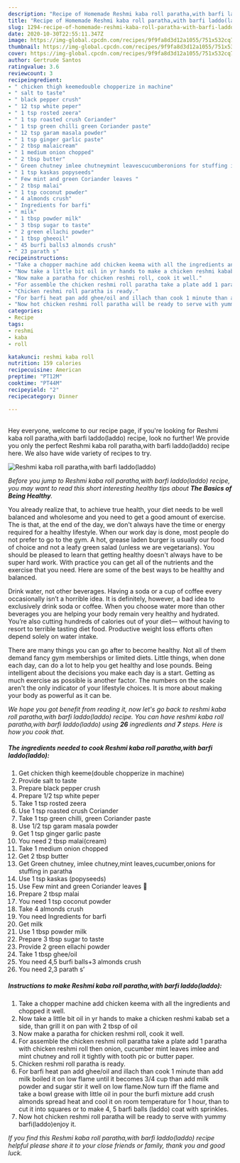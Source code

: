 ```yaml
---
description: "Recipe of Homemade Reshmi kaba roll paratha,with barfi laddo(laddo)"
title: "Recipe of Homemade Reshmi kaba roll paratha,with barfi laddo(laddo)"
slug: 1294-recipe-of-homemade-reshmi-kaba-roll-paratha-with-barfi-laddoladdo
date: 2020-10-30T22:55:11.347Z
image: https://img-global.cpcdn.com/recipes/9f9fa8d3d12a1055/751x532cq70/reshmi-kaba-roll-parathawith-barfi-laddoladdo-recipe-main-photo.jpg
thumbnail: https://img-global.cpcdn.com/recipes/9f9fa8d3d12a1055/751x532cq70/reshmi-kaba-roll-parathawith-barfi-laddoladdo-recipe-main-photo.jpg
cover: https://img-global.cpcdn.com/recipes/9f9fa8d3d12a1055/751x532cq70/reshmi-kaba-roll-parathawith-barfi-laddoladdo-recipe-main-photo.jpg
author: Gertrude Santos
ratingvalue: 3.6
reviewcount: 3
recipeingredient:
- " chicken thigh keemedouble chopperize in machine"
- " salt to taste"
- " black pepper crush"
- " 12 tsp white peper"
- " 1 tsp rosted zeera"
- " 1 tsp roasted crush Coriander"
- " 1 tsp green chilli green Coriander paste"
- " 12 tsp garam masala powder"
- " 1 tsp ginger garlic paste"
- " 2 tbsp malaicream"
- " 1 medium onion chopped"
- " 2 tbsp butter"
- " Green chutney imlee chutneymint leavescucumberonions for stuffing in paratha"
- " 1 tsp kaskas popyseeds"
- " Few mint and green Coriander leaves "
- " 2 tbsp malai"
- " 1 tsp coconut powder"
- " 4 almonds crush"
- " Ingredients for barfi"
- " milk"
- " 1 tbsp powder milk"
- " 3 tbsp sugar to taste"
- " 2 green ellachi powder"
- " 1 tbsp gheeoil"
- " 45 burfi balls3 almonds crush"
- " 23 parath s"
recipeinstructions:
- "Take a chopper machine add chicken keema with all the ingredients and chopped it well."
- "Now take a little bit oil in yr hands to make a chicken reshmi kabab set a side, than grill it on pan with 2 tbsp of oil"
- "Now make a paratha for chicken reshmi roll, cook it well."
- "For assemble the chicken reshmi roll paratha take a plate add 1 paratha with chicken reshmi roll then onion, cucumber mint leaves imlee and mint chutney and roll it tightly with tooth pic or butter paper."
- "Chicken reshmi roll paratha is ready."
- "For barfi heat pan add ghee/oil and illach than cook 1 minute than add milk boiled it on low flame until it becomes 3/4 cup than add milk powder and sugar stir it well on low flame.Now turn iff the flame and take a bowl grease with little oil in pour the burfi mixture add crush almonds spread heat and cool it on room temperature for 1 hour, than to cut it into squares or to make 4, 5 barfi balls (laddo) coat with sprinkles."
- "Now hot chicken reshmi roll paratha will be ready to serve with yummy barfi(laddo)enjoy it."
categories:
- Recipe
tags:
- reshmi
- kaba
- roll

katakunci: reshmi kaba roll 
nutrition: 159 calories
recipecuisine: American
preptime: "PT12M"
cooktime: "PT44M"
recipeyield: "2"
recipecategory: Dinner

---
```

<br>
Hey everyone, welcome to our recipe page, if you're looking for Reshmi kaba roll paratha,with barfi laddo(laddo) recipe, look no further! We provide you only the perfect Reshmi kaba roll paratha,with barfi laddo(laddo) recipe here. We also have wide variety of recipes to try.
<br>


![Reshmi kaba roll paratha,with barfi laddo(laddo)](https://img-global.cpcdn.com/recipes/9f9fa8d3d12a1055/751x532cq70/reshmi-kaba-roll-parathawith-barfi-laddoladdo-recipe-main-photo.jpg)

<i>Before you jump to Reshmi kaba roll paratha,with barfi laddo(laddo) recipe, you may want to read this short interesting healthy tips about <strong>The Basics of Being Healthy</strong>.</i>

You already realize that, to achieve true health, your diet needs to be well balanced and wholesome and you need to get a good amount of exercise. The  is that, at the end of the day, we don't always have the time or energy required for a healthy lifestyle. When our work day is done, most people do not prefer to go to the gym. A hot, grease laden burger is usually our food of choice and not a leafy green salad (unless we are vegetarians). You should be pleased to learn that getting healthy doesn't always have to be super hard work. With practice you can get all of the nutrients and the exercise that you need. Here are some of the best ways to be healthy and balanced.

Drink water, not other beverages. Having a soda or a cup of coffee every occasionally isn’t a horrible idea. It is definitely, however, a bad idea to exclusively drink soda or coffee. When you choose water more than other beverages you are helping your body remain very healthy and hydrated. You’re also cutting hundreds of calories out of your diet— without having to resort to terrible tasting diet food. Productive weight loss efforts often depend solely on water intake.

There are many things you can go after to become healthy. Not all of them demand fancy gym memberships or limited diets. Little things, when done each day, can do a lot to help you get healthy and lose pounds. Being intelligent about the decisions you make each day is a start. Getting as much exercise as possible is another factor. The numbers on the scale aren't the only indicator of your lifestyle choices. It is more about making your body as powerful as it can be. 


<i>We hope you got benefit from reading it, now let's go back to reshmi kaba roll paratha,with barfi laddo(laddo) recipe. You can have reshmi kaba roll paratha,with barfi laddo(laddo) using <strong>26</strong> ingredients and <strong>7</strong> steps. Here is how you cook that.
</i>

##### The ingredients needed to cook Reshmi kaba roll paratha,with barfi laddo(laddo):

1. Get  chicken thigh keeme(double chopperize in machine)
1. Provide  salt to taste
1. Prepare  black pepper crush
1. Prepare  1/2 tsp white peper
1. Take  1 tsp rosted zeera
1. Use  1 tsp roasted crush Coriander
1. Take  1 tsp green chilli, green Coriander paste
1. Use  1/2 tsp garam masala powder
1. Get  1 tsp ginger garlic paste
1. You need  2 tbsp malai(cream)
1. Take  1 medium onion chopped
1. Get  2 tbsp butter
1. Get  Green chutney, imlee chutney,mint leaves,cucumber,onions for stuffing in paratha
1. Use  1 tsp kaskas (popyseeds)
1. Use  Few mint and green Coriander leaves 🍁
1. Prepare  2 tbsp malai
1. You need  1 tsp coconut powder
1. Take  4 almonds crush
1. You need  Ingredients for barfi
1. Get  milk
1. Use  1 tbsp powder milk
1. Prepare  3 tbsp sugar to taste
1. Provide  2 green ellachi powder
1. Take  1 tbsp ghee/oil
1. You need  4,5 burfi balls+3 almonds crush
1. You need  2,3 parath s’


##### Instructions to make Reshmi kaba roll paratha,with barfi laddo(laddo):

1. Take a chopper machine add chicken keema with all the ingredients and chopped it well.
1. Now take a little bit oil in yr hands to make a chicken reshmi kabab set a side, than grill it on pan with 2 tbsp of oil
1. Now make a paratha for chicken reshmi roll, cook it well.
1. For assemble the chicken reshmi roll paratha take a plate add 1 paratha with chicken reshmi roll then onion, cucumber mint leaves imlee and mint chutney and roll it tightly with tooth pic or butter paper.
1. Chicken reshmi roll paratha is ready.
1. For barfi heat pan add ghee/oil and illach than cook 1 minute than add milk boiled it on low flame until it becomes 3/4 cup than add milk powder and sugar stir it well on low flame.Now turn iff the flame and take a bowl grease with little oil in pour the burfi mixture add crush almonds spread heat and cool it on room temperature for 1 hour, than to cut it into squares or to make 4, 5 barfi balls (laddo) coat with sprinkles.
1. Now hot chicken reshmi roll paratha will be ready to serve with yummy barfi(laddo)enjoy it.


<i>If you find this Reshmi kaba roll paratha,with barfi laddo(laddo) recipe helpful please share it to your close friends or family, thank you and good luck.</i>
